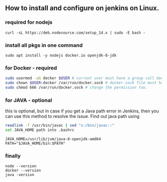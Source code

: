 ## How to install and configure on jenkins on Linux. 

### required for nodejs
``` curl -sL https://deb.nodesource.com/setup_14.x | sudo -E bash - ```

### install all pkgs in one command
``` sudo apt install -y nodejs docker.io openjdk-8-jdk ```

### for Docker - required
```sh
sudo usermod -aG docker $USER # current user must have a group call docker.
sudo chown $USER:docker /var/run/docker.sock # docker.sock file must have current user's onwership.
sudo chmod 666 /var/run/docker.sock # change the permission too. 
```
### for JAVA - optional
this is optional, but in case if you get a Java path error in Jenkins, then you can use this method to resolve the issue.
Find out java path using
```sh
readlink -f /usr/bin/javac | sed "s:/bin/javac::"
set JAVA_HOME path into .bashrc
```
```
JAVA_HOME=/usr/lib/jvm/java-8-openjdk-amd64
PATH="$JAVA_HOME/bin:$PATH"
```
### finally
```
node --version
docker --version
java -version
```
